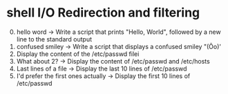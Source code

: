 # shell I/O Redirection and filtering
0. hello word -> Write a script that prints "Hello, World", followed by a new line to the standard output
1. confused smiley -> Write a script that displays a confused smiley "(Ôo)'
2. Display the content of the /etc/passwd filei
3. What about 2? ->  Display the content of /etc/passwd and /etc/hosts
4. Last lines of a file -> Display the last 10 lines of /etc/passwd
5.  I'd prefer the first ones actually -> Display the first 10 lines of /etc/passwd
